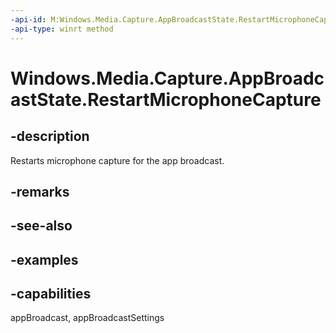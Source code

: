 ```yaml
---
-api-id: M:Windows.Media.Capture.AppBroadcastState.RestartMicrophoneCapture
-api-type: winrt method
---
```


<!-- Method syntax.
public void AppBroadcastState.RestartMicrophoneCapture()
-->

# Windows.Media.Capture.AppBroadcastState.RestartMicrophoneCapture


## -description

Restarts microphone capture for the app broadcast.

## -remarks

## -see-also

## -examples

## -capabilities

appBroadcast, appBroadcastSettings

